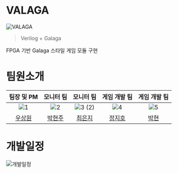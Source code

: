 # VALAGA
![VALAGA](https://github.com/user-attachments/assets/d5f2dd99-bbe4-4bc5-9880-9646f3e09e16)
>Verilog + Galaga


FPGA 기반 Galaga 스타일 게임 모듈 구현

# 팀원소개
|팀장 및 PM|모니터 팀|모니터 팀|게임 개발 팀|게임 개발 팀|
|:---:|:---:|:---:|:---:|:--:|
|![1](https://github.com/user-attachments/assets/4bc2a637-6315-448f-9aa7-787b25796d0b)|![2](https://github.com/user-attachments/assets/353d72d6-0793-4037-a421-6f62e656bdba)|![3 (2)](https://github.com/user-attachments/assets/3f66b00f-d81c-4c67-b09b-02172620af12)|![4](https://github.com/user-attachments/assets/07c7495f-bd46-496c-8de5-ae54a6c0a922)|![5](https://github.com/user-attachments/assets/f72157c8-6af1-4dbe-a99d-e50396e33219)|
|[우상원](https://github.com/yuyu0830)|[박현주](https://github.com/hyeonju0925)|[최은지](https://github.com/eunji433)|[정지호](https://github.com/LightningXQ)|[박현](https://github.com/ParkHyeon89)|

# 개발일정
![개발일정](https://github.com/user-attachments/assets/9734bc31-8119-4341-a92c-9b18bec2dd7d)

